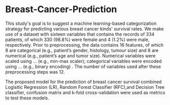 # Breast-Cancer-Prediction

This study's goal is to suggest a machine learning-based categorization strategy for predicting various breast cancer kinds' survival rates. We make use of a dataset with sixteen variables that contains the records of 334 patients, of which 330 (98.8%) were female and 4 (1.2%) were male, respectively. Prior to preprocessing, the data contains 16 features, of which 8 are categorical (e.g., patient’s gender, histology, tumour size) and 8 are numerical (e.g., patient’s age and tumor size). Numerical variables were scaled using … (e.g., min-max scaler); categorical variables were encoded using ... (e.g., binary encoding) . The number of variables used after these preprocessing steps was 12.

The proposed model for the prediction of breast cancer survival combined Logisitic Regression (LR), Random Forest Classifier (RFC),and Decision Tree classifier, confusion matrix and k-fold cross-validation were used as metrics to test these models. 
